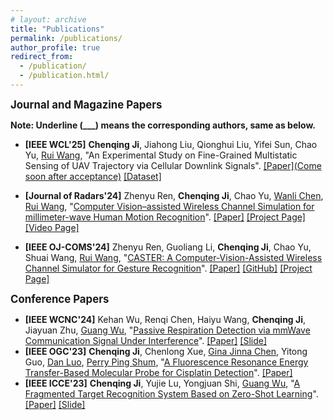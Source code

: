 ```yaml
---
# layout: archive
title: "Publications"
permalink: /publications/
author_profile: true
redirect_from:
  - /publication/
  - /publication.html/
---
```


<big>**Journal and Magazine Papers**</big>

**Note: Underline (___) means the corresponding authors, same as below.**

- **[IEEE WCL'25]** **Chenqing Ji**, Jiahong Liu, Qionghui Liu, Yifei Sun, Chao Yu, <u>Rui Wang</u>, "An Experimental Study on Fine-Grained Multistatic Sensing of UAV Trajectory via Cellular Downlink Signals".  [[Paper](Come soon after acceptance)]()
[[Dataset]](https://lasso525.quickconnect.cn/d/s/12gRTWCXynuW6Srov7kWhZRYhru1LXts/9QsN_gaKp7aB1_PTxVsC76w9JUuBhOLb-ebfgm6_tJgw)

- **[Journal of Radars'24]** Zhenyu Ren, **Chenqing Ji**, Chao Yu, <u>Wanli Chen</u>, <u>Rui Wang</u>, "[Computer Vision–assisted Wireless Channel Simulation for millimeter-wave Human Motion Recognition](https://radars.ac.cn/cn/article/doi/10.12000/JR24101)".  [[Paper]](../files/Ji-Journal_of_Radars.pdf)
[[Project Page]](https://lasso-sustech.github.io/CASTER/) [[Video Page]](https://www.bilibili.com/video/BV1DZ421n7WR/?vd_source=d2f70246147a31a62380e8b5c61b3d95)

- **[IEEE OJ-COMS'24]** Zhenyu Ren, Guoliang Li, **Chenqing Ji**, Chao Yu, Shuai Wang, <u>Rui Wang</u>, "[CASTER: A Computer-Vision-Assisted Wireless Channel Simulator for Gesture Recognition](https://ieeexplore.ieee.org/document/10525191)". [[Paper]](../files/Ji-CASTER.pdf)
[[GitHub]](https://github.com/rzy0901/testSpectrogram) [[Project Page]](https://lasso-sustech.github.io/CASTER/)


<big>**Conference Papers**</big>

- **[IEEE WCNC'24]** Kehan Wu, Renqi Chen, Haiyu Wang, **Chenqing Ji**, Jiayuan Zhu, <u>Guang Wu</u>, "[Passive Respiration Detection via mmWave Communication Signal Under Interference](https://ieeexplore.ieee.org/document/10570770)". [[Paper]](../files/Ji-Passive_Respiration_Detection.pdf) [[Slide]](../files/WCNC_Presentation_Chenqing%20Ji.pptx)
- **[IEEE OGC'23]** **Chenqing Ji**, Chenlong Xue, <u>Gina Jinna Chen</u>, Yitong Guo, <u>Dan Luo</u>, <u>Perry Ping Shum</u>, "[A Fluorescence Resonance Energy Transfer-Based Molecular Probe for Cisplatin Detection](https://ieeexplore.ieee.org/document/10314627)". [[Paper]](../files/Ji-Molecular_Probe_for_Cisplatin_Detection.pdf)
- **[IEEE ICCE'23]** **Chenqing Ji**, Yujie Lu, Yongjuan Shi, <u>Guang Wu</u>, "[A Fragmented Target Recognition System Based on Zero-Shot Learning](https://ieeexplore.ieee.org/document/10043466)". [[Paper]](../files/Ji-Zero-Shot_Learning.pdf) [[Slide]](../files/ICCE_Presentation_Chenqing%20Ji.pptx)

